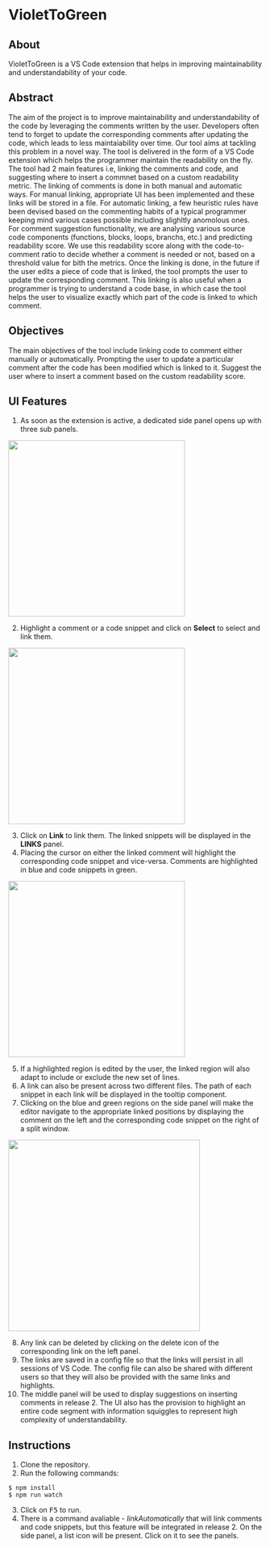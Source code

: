 # VioletToGreen

## About
VioletToGreen is a VS Code extension that helps in improving maintainability and understandability of your code.

## Abstract
The aim of the project is to improve maintainability and understandability of the code by leveraging the comments written by the user. Developers often tend to forget to update the corresponding comments after updating the code, which leads to less maintaiability over time. Our tool aims at tackling this problem in a novel way. The tool is delivered in the form of a VS Code extension which helps the programmer maintain the readability on the fly. The tool had 2 main features i.e, linking the comments and code, and suggesting where to insert a commnet based on a custom readability metric. The linking of comments is done in both manual and automatic ways. For manual linking, appropriate UI has been implemented and these links will be stored in a file. For automatic linking, a few heuristic rules have been devised based on the commenting habits of a typical programmer keeping mind various cases possible including slighltly anomolous ones. For comment suggestion functionality, we are analysing various source code components (functions, blocks, loops, branchs, etc.) and predicting readability score. We use this readability score along with the code-to-comment ratio to decide whether a comment is needed or not, based on a threshold value for bith the metrics. Once the linking is done, in the future if the user edits a piece of code that is linked, the tool prompts the user to update the corresponding comment. This linking is also useful when a programmer is trying to understand a code base, in which case the tool helps the user to visualize exactly which part of the code is linked to which comment.

## Objectives
The main objectives of the tool include linking code to comment either manually or automatically. Prompting the user to update a particular comment after the code has been modified which is linked to it. Suggest the user where to insert a comment based on the custom readability score.

## UI Features
1. As soon as the extension is active, a dedicated side panel opens up with three sub panels.

<img src="https://user-images.githubusercontent.com/58718144/161588846-5893f14e-218d-4281-b6af-ce4f27f14d1c.png" height="350px"></img>

2. Highlight a comment or a code snippet and click on **Select** to select and link them.

<img src="https://user-images.githubusercontent.com/58718144/161590252-e7af3fe8-8cd7-4796-a18a-95427a031fc7.png" height="350px"></img>

3. Click on **Link** to link them. The linked snippets will be displayed in the **LINKS** panel.
4. Placing the cursor on either the linked comment will highlight the corresponding code snippet and vice-versa. Comments are highlighted in blue and code snippets in green.

<img src="https://user-images.githubusercontent.com/58718144/161590673-2be178ea-95ec-412b-8f22-5d8453bb38e2.png" height="350px"></img>

5. If a highlighted region is edited by the user, the linked region will also adapt to include or exclude the new set of lines.
6. A link can also be present across two different files. The path of each snippet in each link will be displayed in the tooltip component.
7. Clicking on the blue and green regions on the side panel will make the editor navigate to the appropriate linked positions by displaying the comment on the left and the corresponding code snippet on the right of a split window.

<img src="https://user-images.githubusercontent.com/58718144/161591435-4a15b5a5-3caa-4938-9334-1b5ac6256233.png" height="380px"></img>

8. Any link can be deleted by clicking on the delete icon of the corresponding link on the left panel.
9. The links are saved in a config file so that the links will persist in all sessions of VS Code. The config file can also be shared with different users so that they will also be provided with the same links and highlights.
10. The middle panel will be used to display suggestions on inserting comments in release 2. The UI also has the provision to highlight an entire code segment with information squiggles to represent high complexity of understandability.

## Instructions

1. Clone the repository.
2. Run the following commands:

```
$ npm install
$ npm run watch
```

3. Click on <kbd>F5</kbd> to run.
4. There is a command avaliable - *linkAutomatically* that will link comments and code snippets, but this feature will be integrated in release 2. On the side panel, a list icon will be present. Click on it to see the panels.
